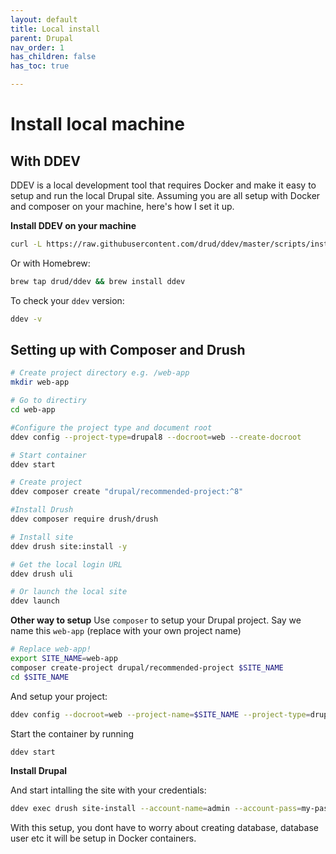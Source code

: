 ```yaml
---
layout: default
title: Local install
parent: Drupal
nav_order: 1
has_children: false
has_toc: true

---
```

# Install local machine

## With DDEV

DDEV is a local development tool that requires Docker and make it easy to setup and run the local Drupal site. Assuming you are all setup with Docker and composer on your machine, here's how I set it up.

**Install DDEV on your machine**

```bash
curl -L https://raw.githubusercontent.com/drud/ddev/master/scripts/install_ddev.sh | bash
```
Or with Homebrew:
```bash
brew tap drud/ddev && brew install ddev
```

To check your `ddev` version:
```bash
ddev -v
```

## Setting up with Composer and Drush

```bash
# Create project directory e.g. /web-app
mkdir web-app

# Go to directiry
cd web-app

#Configure the project type and document root
ddev config --project-type=drupal8 --docroot=web --create-docroot

# Start container
ddev start

# Create project
ddev composer create "drupal/recommended-project:^8"

#Install Drush
ddev composer require drush/drush

# Install site
ddev drush site:install -y

# Get the local login URL
ddev drush uli

# Or launch the local site
ddev launch
```

**Other way to setup**
Use `composer` to setup your Drupal project. Say we name this `web-app` (replace with your own project name)

```bash
# Replace web-app!
export SITE_NAME=web-app
composer create-project drupal/recommended-project $SITE_NAME
cd $SITE_NAME
```

And setup your project:

```bash
ddev config --docroot=web --project-name=$SITE_NAME --project-type=drupal8
```

Start the container by running

```bash
ddev start 
```

**Install Drupal**

And start intalling the site with your credentials:

```bash
ddev exec drush site-install --account-name=admin --account-pass=my-password

```
With this setup, you dont have to worry about creating database, database user etc it will be setup in Docker containers.
